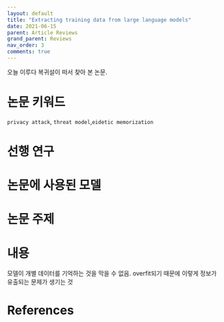 ```yaml
---
layout: default
title: "Extracting training data from large language models"
date: 2021-06-15
parent: Article Reviews
grand_parent: Reviews
nav_order: 3
comments: true
---
```




오늘 이루다 복귀설이 떠서 찾아 본 논문. 

# 논문 키워드

`privacy attack`, `threat model`,`eidetic memorization`



# 선행 연구



# 논문에 사용된 모델



# 논문 주제 



# 내용

모델이 개별 데이터를 기억하는 것을 막을 수 없음. overfit되기 때문에 이렇게 정보가 유출되는 문제가 생기는 것

# References

